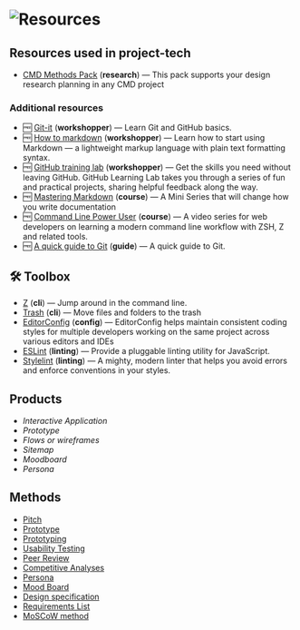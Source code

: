 # ![Resources][banner-resources]

## Resources used in project-tech

*   [CMD Methods Pack](http://www.cmdmethods.nl/)
    (**research**) — This pack supports your design research planning in any CMD project

### Additional resources

*   🆓 [Git-it](https://github.com/jlord/git-it-electron)
    (**workshopper**) — Learn Git and GitHub basics.
*   🆓 [How to markdown](https://github.com/workshopper/how-to-markdown)
    (**workshopper**) — Learn how to start using Markdown — a lightweight markup language with plain text formatting syntax.
*   🆓 [GitHub training lab](https://lab.github.com/)
    (**workshopper**) — Get the skills you need without leaving GitHub. GitHub Learning Lab takes you through a series of fun and practical projects, sharing helpful feedback along the way.
*   🆓 [Mastering Markdown](https://masteringmarkdown.com/)
    (**course**) — A Mini Series that will change how you write documentation
*   🆓 [Command Line Power User](https://commandlinepoweruser.com/)
    (**course**) — A video series for web developers on learning a modern command line workflow with ZSH, Z and related tools.
*   🆓 [A quick guide to Git](https://flaviocopes.com/git/)
    (**guide**) — A quick guide to Git.

## 🛠 Toolbox
*   [Z](https://github.com/rupa/z)
    (**cli**) — Jump around in the command line.
*   [Trash](https://github.com/sindresorhus/trash)
    (**cli**) — Move files and folders to the trash
*   [EditorConfig](https://editorconfig.org/)
    (**config**) — EditorConfig helps maintain consistent coding styles for multiple developers working on the same project across various editors and IDEs
*   [ESLint](https://eslint.org/)
    (**linting**) — Provide a pluggable linting utility for JavaScript.
*   [Stylelint](https://github.com/stylelint/stylelint)
    (**linting**) — A mighty, modern linter that helps you avoid errors and enforce conventions in your styles.


## Products
* _Interactive Application_
* _Prototype_
* _Flows or wireframes_
* _Sitemap_
* _Moodboard_
* _Persona_

## Methods
* [Pitch](http://www.cmdmethods.nl/cards/showroom/pitch)
* [Prototype](http://www.cmdmethods.nl/cards/stepping-stones/prototype)
* [Prototyping](http://www.cmdmethods.nl/cards/workshop/prototyping)
* [Usability Testing](http://www.cmdmethods.nl/cards/lab/usability-testing)
* [Peer Review](www.cmdmethods.nl/cards/showroom/peer-review)
* [Competitive Analyses](http://cmdmethods.nl/cards/library/competitive-analysis)
* [Persona](http://cmdmethods.nl/cards/stepping-stones/persona)
* [Mood Board](http://cmdmethods.nl/cards/stepping-stones/mood-board)
* [Design specification](http://cmdmethods.nl/cards/stepping-stones/design-specification)
* [Requirements List](http://cmdmethods.nl/cards/stepping-stones/requirement-list)
* [MoSCoW method](https://en.wikipedia.org/wiki/MoSCoW_method)

[banner-resources]: https://cmda-bt.github.io/pt-course-18-19/assets/banner-resources.svg